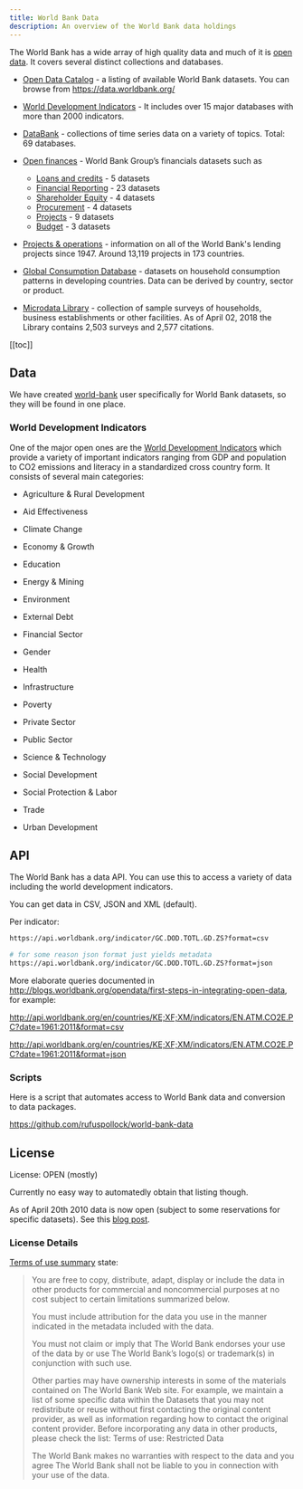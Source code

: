 ```yaml
---
title: World Bank Data
description: An overview of the World Bank data holdings
---
```


The World Bank has a wide array of high quality data and much of it is [open data][]. It covers several distinct collections and databases.

* [Open Data Catalog][] - a listing of available World Bank datasets. You can browse from https://data.worldbank.org/

* [World Development Indicators][] - It includes over 15 major databases with more than 2000 indicators.

* [DataBank][] - collections of time series data on a variety of topics. Total: 69 databases.

* [Open finances][] - World Bank Group’s financials datasets such as
  * [Loans and credits][] - 5 datasets
  * [Financial Reporting][] - 23 datasets
  * [Shareholder Equity][] - 4 datasets
  * [Procurement][] - 4 datasets
  * [Projects][] - 9 datasets
  * [Budget][] - 3 datasets

* [Projects & operations][] - information on all of the World Bank's lending projects since 1947. Around 13,119 projects in 173 countries.

* [Global Consumption Database][] - datasets on household consumption patterns in developing countries. Data can be derived by country, sector or product.

* [Microdata Library][] - collection of sample surveys of households, business establishments or other facilities. As of April 02, 2018 the Library contains 2,503 surveys and 2,577 citations.

[Open Data Catalog]: http://datacatalog.worldbank.org/
[World Development Indicators]:https://data.worldbank.org/products/wdi
[DataBank]:http://databank.worldbank.org/data/home.aspx
[Open finances]:https://finances.worldbank.org/
[Loans and credits]:https://finances.worldbank.org/browse?category=Loans+and+Credits&limitTo=datasets
[Financial Reporting]:https://finances.worldbank.org/browse?category=Financial+Reporting&limitTo=datasets
[Shareholder Equity]:https://finances.worldbank.org/browse?category=Shareholder+Equity&limitTo=datasets
[Procurement]:https://finances.worldbank.org/browse?category=Procurement&limitTo=datasets
[Projects]:https://finances.worldbank.org/browse?category=Projects&limitTo=datasets
[Budget]:https://finances.worldbank.org/browse?category=Budget&limitTo=datasets
[Projects & operations]:http://projects.worldbank.org/
[Global Consumption Database]:http://datatopics.worldbank.org/consumption/
[Microdata Library]:http://microdata.worldbank.org/catalog
[open data]: https://opendefinition.org/

[[toc]]

## Data

We have created [world-bank](https://datahub.io/world-bank) user specifically for World Bank datasets, so they will be found in one place.

### World Development Indicators

One of the major open ones are the [World Development Indicators][] which provide a variety of important indicators ranging from GDP and population to CO2 emissions and literacy in a standardized cross country form. It consists of several main categories:

-   Agriculture & Rural Development

-   Aid Effectiveness

-   Climate Change

-   Economy & Growth

-   Education

-   Energy & Mining

-   Environment

-   External Debt

-   Financial Sector

-   Gender

-   Health

-   Infrastructure

-   Poverty

-   Private Sector

-   Public Sector

-   Science & Technology

-   Social Development

-   Social Protection & Labor

-   Trade

-   Urban Development

## API

The World Bank has a data API. You can use this to access a variety of data including the world development indicators.

You can get data in CSV, JSON and XML (default).

Per indicator:

```bash
https://api.worldbank.org/indicator/GC.DOD.TOTL.GD.ZS?format=csv

# for some reason json format just yields metadata
https://api.worldbank.org/indicator/GC.DOD.TOTL.GD.ZS?format=json
```

More elaborate queries documented in http://blogs.worldbank.org/opendata/first-steps-in-integrating-open-data, for example:

http://api.worldbank.org/en/countries/KE;XF;XM/indicators/EN.ATM.CO2E.PC?date=1961:2011&format=csv

http://api.worldbank.org/en/countries/KE;XF;XM/indicators/EN.ATM.CO2E.PC?date=1961:2011&format=json

### Scripts

Here is a script that automates access to World Bank data and conversion to data packages.

https://github.com/rufuspollock/world-bank-data


## License

License: OPEN (mostly)

Currently no easy way to automatedly obtain that listing though.

As of April 20th 2010 data is now open (subject to some reservations for specific datasets). See this [blog post](http://blog.okfn.org/2010/04/20/world-bank-opens-up-development-data/).

### License Details

[Terms of use summary](http://data.worldbank.org/summary-terms-of-use) state:

> You are free to copy, distribute, adapt, display or include the data in other products for commercial and noncommercial purposes at no cost subject to certain limitations summarized below.
> 
> You must include attribution for the data you use in the manner indicated in the metadata included with the data.
> 
> You must not claim or imply that The World Bank endorses your use of the data by or use The World Bank’s logo(s) or trademark(s) in conjunction with such use.
>
> Other parties may have ownership interests in some of the materials contained on The World Bank Web site. For example, we maintain a list of some specific data within the Datasets that you may not redistribute or reuse without first contacting the original content provider, as well as information regarding how to contact the original content provider. Before incorporating any data in other products, please check the list: Terms of use: Restricted Data
>
> The World Bank makes no warranties with respect to the data and you agree The World Bank shall not be liable to you in connection with your use of the data.

